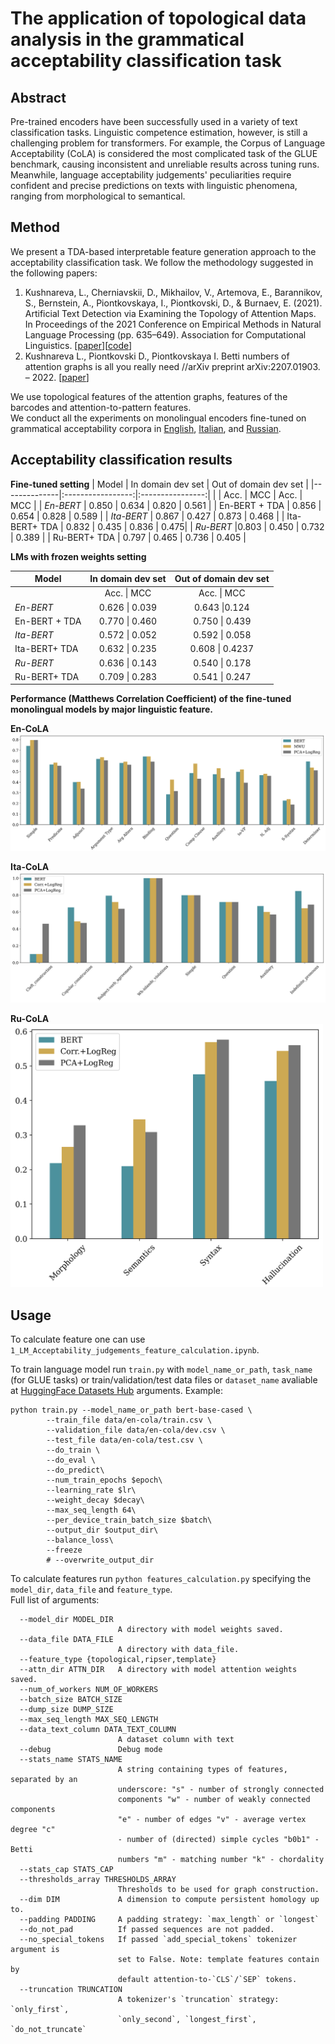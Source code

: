 # The application of topological data analysis in the grammatical acceptability classification task

## Abstract
Pre-trained encoders have been successfully used in a variety of text classification tasks. Linguistic competence estimation, however, is still a challenging problem for transformers. For example, the Corpus of Language Acceptability (CoLA) is considered the most complicated task of the GLUE benchmark, causing inconsistent and unreliable results across tuning runs. Meanwhile, language acceptability judgements' peculiarities require confident and precise predictions on texts with linguistic phenomena, ranging from morphological to semantical.  

## Method 

We present a TDA-based interpretable feature generation approach to the acceptability classification task. We follow the methodology suggested in the following papers:

1.   Kushnareva, L., Cherniavskii, D., Mikhailov, V., Artemova, E., Barannikov, S., Bernstein, A., Piontkovskaya, I., Piontkovski, D., & Burnaev, E. (2021). Artificial Text Detection via Examining the Topology of Attention Maps. In Proceedings of the 2021 Conference on Empirical Methods in Natural Language Processing (pp. 635–649). Association for Computational Linguistics. [[paper](https://arxiv.org/pdf/2109.04825.pdf)][[code](https://github.com/danchern97/tda4atd)]
2.   Kushnareva L., Piontkovski D., Piontkovskaya I. Betti numbers of attention graphs is all you really need //arXiv preprint arXiv:2207.01903. – 2022. [[paper](https://arxiv.org/pdf/2207.01903.pdf)] 

We use topological features of the attention graphs, features of the barcodes and attention-to-pattern features.  
We conduct all the experiments on monolingual encoders fine-tuned on grammatical acceptability corpora in [English](https://github.com/nyu-mll/CoLA-baselines), [Italian](https://github.com/dhfbk/ItaCoLA-dataset), and [Russian](https://github.com/RussianNLP/RuCoLA).  

## Acceptability classification results

**Fine-tuned setting** 
| Model             | In domain dev set |      Out of domain dev set |
|--------------|:-----------------:|:----------------:|
|              | Acc.     \| MCC | Acc.    \| MCC | 
| *En-BERT* | 0.850  \| 0.634 | 0.820    \| 0.561 | 
| En-BERT + TDA | 0.856   \| 0.654 | 0.828   \| 0.589 | 
| *Ita-BERT* | 0.867    \| 0.427 | 0.873   \| 0.468 | 
| Ita-BERT+ TDA | 0.832    \| 0.435 | 0.836    \| 0.475| 
| *Ru-BERT* |0.803    \| 0.450 | 0.732  \| 0.389 | 
| Ru-BERT+ TDA | 0.797     \| 0.465 | 0.736   \| 0.405 | 


**LMs with frozen weights setting**

| Model             | In domain dev set |      Out of domain dev set |
|--------------|:-----------------:|:----------------:|
|              | Acc.     \| MCC | Acc.    \| MCC | 
| *En-BERT* | 0.626  \| 0.039 | 0.643    \|0.124 | 
| En-BERT + TDA | 0.770  \| 0.460 | 0.750   \| 0.439 | 
| *Ita-BERT* | 0.572    \| 0.052 |  0.592   \| 0.058 | 
| Ita-BERT+ TDA | 0.632   \| 0.235 | 0.608    \| 0.4237| 
| *Ru-BERT* |0.636    \| 0.143 | 0.540 \| 0.178 | 
| Ru-BERT+ TDA | 0.709    \| 0.283 | 0.541   \| 0.247 | 


**Performance (Matthews Correlation Coefficient) of the fine-tuned monolingual models by major linguistic feature.**  

**En-CoLA**  
<img src="./plots/en_mcc_test_phenomena.png">

**Ita-CoLA**  
<img src="./plots/ita_mcc_test_phenomena.png">

**Ru-CoLA**   
<img src="./plots/ru_acc_test_phenomena.png" width="500">

## Usage

To calculate feature one can use ```1_LM_Acceptability_judgements_feature_calculation.ipynb```.

To train language model run ```train.py``` with ```model_name_or_path```, ```task_name``` (for GLUE tasks) or train/validation/test data files or ```dataset_name``` avaliable at [HuggingFace Datasets Hub](https://github.com/huggingface/datasets) arguments. Example:
```
python train.py --model_name_or_path bert-base-cased \
        --train_file data/en-cola/train.csv \
        --validation_file data/en-cola/dev.csv \
        --test_file data/en-cola/test.csv \
        --do_train \
        --do_eval \
        --do_predict\
        --num_train_epochs $epoch\
        --learning_rate $lr\
        --weight_decay $decay\
        --max_seq_length 64\
        --per_device_train_batch_size $batch\
        --output_dir $output_dir\
        --balance_loss\
        --freeze
        # --overwrite_output_dir
``` 
To calculate features run ```python features_calculation.py``` specifying the ```model_dir```,  ```data_file``` and ```feature_type```.  
Full list of arguments: 

```
  --model_dir MODEL_DIR
                        A directory with model weights saved.
  --data_file DATA_FILE
                        A directory with data_file.
  --feature_type {topological,ripser,template}
  --attn_dir ATTN_DIR   A directory with model attention weights saved.
  --num_of_workers NUM_OF_WORKERS
  --batch_size BATCH_SIZE
  --dump_size DUMP_SIZE
  --max_seq_length MAX_SEQ_LENGTH
  --data_text_column DATA_TEXT_COLUMN
                        A dataset column with text
  --debug               Debug mode
  --stats_name STATS_NAME
                        A string containing types of features, separated by an
                        underscore: "s" - number of strongly connected
                        components "w" - number of weakly connected components
                        "e" - number of edges "v" - average vertex degree "c"
                        - number of (directed) simple cycles "b0b1" - Betti
                        numbers "m" - matching number "k" - chordality
  --stats_cap STATS_CAP
  --thresholds_array THRESHOLDS_ARRAY
                        Thresholds to be used for graph construction.
  --dim DIM             A dimension to compute persistent homology up to.
  --padding PADDING     A padding strategy: `max_length` or `longest`
  --do_not_pad          If passed sequences are not padded.
  --no_special_tokens   If passed `add_special_tokens` tokenizer argument is
                        set to False. Note: template features contain by
                        default attention-to-`CLS`/`SEP` tokens.
  --truncation TRUNCATION
                        A tokenizer's `truncation` strategy: `only_first`,
                        `only_second`, `longest_first`, `do_not_truncate`
                        
                        
 ```
